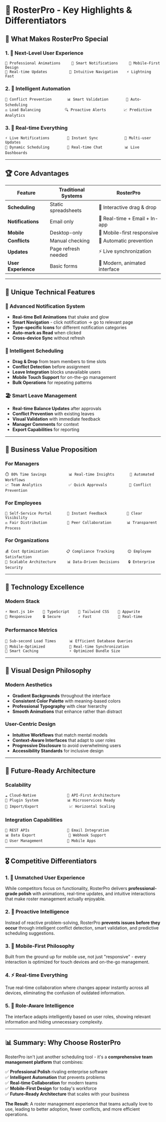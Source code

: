 # 🎯 RosterPro - Key Highlights & Differentiators

## 🌟 **What Makes RosterPro Special**

### **1. 🎪 Next-Level User Experience**
```
🎨 Professional Animations     🔔 Smart Notifications     📱 Mobile-First Design
💫 Real-time Updates          🎯 Intuitive Navigation    ⚡ Lightning Fast
```

### **2. 🧠 Intelligent Automation**
```
🚫 Conflict Prevention       📊 Smart Validation        🤖 Auto-Scheduling
⚖️ Load Balancing           🔍 Proactive Alerts        📈 Predictive Analytics
```

### **3. 🔄 Real-time Everything**
```
⚡ Live Notifications        🔄 Instant Sync            👥 Multi-user Updates
📅 Dynamic Scheduling        💬 Real-time Chat          📊 Live Dashboards
```

---

## 🏆 **Core Advantages**

| Feature | Traditional Systems | RosterPro |
|---------|-------------------|-----------|
| **Scheduling** | Static spreadsheets | 🎯 Interactive drag & drop |
| **Notifications** | Email only | 🔔 Real-time + Email + In-app |
| **Mobile** | Desktop-only | 📱 Mobile-first responsive |
| **Conflicts** | Manual checking | 🚫 Automatic prevention |
| **Updates** | Page refresh needed | ⚡ Live synchronization |
| **User Experience** | Basic forms | 🎨 Modern, animated interface |

---

## 🎯 **Unique Technical Features**

### **🔔 Advanced Notification System**
- **Real-time Bell Animations** that shake and glow
- **Smart Navigation** - click notification → go to relevant page
- **Type-specific Icons** for different notification categories
- **Auto-mark as Read** when clicked
- **Cross-device Sync** without refresh

### **📅 Intelligent Scheduling**
- **Drag & Drop** from team members to time slots
- **Conflict Detection** before assignment
- **Leave Integration** blocks unavailable users
- **Mobile Touch Support** for on-the-go management
- **Bulk Operations** for repeating patterns

### **🏖️ Smart Leave Management**
- **Real-time Balance Updates** after approvals
- **Conflict Prevention** with existing leaves
- **Visual Validation** with immediate feedback
- **Manager Comments** for context
- **Export Capabilities** for reporting

---

## 💼 **Business Value Proposition**

### **For Managers**
```
⏱️ 80% Time Savings          📊 Real-time Insights       🤖 Automated Workflows
📈 Team Analytics            ✅ Quick Approvals          🎯 Conflict Prevention
```

### **For Employees**
```
📱 Self-Service Portal       🔔 Instant Feedback         📅 Clear Visibility
⚖️ Fair Distribution         🤝 Peer Collaboration       📊 Transparent Process
```

### **For Organizations**
```
💰 Cost Optimization        📋 Compliance Tracking      😊 Employee Satisfaction
🚀 Scalable Architecture     📊 Data-Driven Decisions    🔒 Enterprise Security
```

---

## 🚀 **Technology Excellence**

### **Modern Stack**
```
⚡ Next.js 14+    🎨 TypeScript    💫 Tailwind CSS    🚀 Appwrite
📱 Responsive     🔒 Secure        ⚡ Fast            🔄 Real-time
```

### **Performance Metrics**
```
🚀 Sub-second Load Times      📊 Efficient Database Queries
📱 Mobile-Optimized           🔄 Real-time Synchronization
💾 Smart Caching              ⚡ Optimized Bundle Size
```

---

## 🎨 **Visual Design Philosophy**

### **Modern Aesthetics**
- **Gradient Backgrounds** throughout the interface
- **Consistent Color Palette** with meaning-based colors
- **Professional Typography** with clear hierarchy
- **Smooth Animations** that enhance rather than distract

### **User-Centric Design**
- **Intuitive Workflows** that match mental models
- **Context-Aware Interfaces** that adapt to user roles
- **Progressive Disclosure** to avoid overwhelming users
- **Accessibility Standards** for inclusive design

---

## 🔮 **Future-Ready Architecture**

### **Scalability**
```
☁️ Cloud-Native              📡 API-First Architecture
🔌 Plugin System             📊 Microservices Ready
🔄 Import/Export              📈 Horizontal Scaling
```

### **Integration Capabilities**
```
🔗 REST APIs                 📧 Email Integration
📊 Data Export               🔔 Webhook Support
👥 User Management           📱 Mobile Apps
```

---

## 🎖️ **Competitive Differentiators**

### **1. 🎪 Unmatched User Experience**
While competitors focus on functionality, RosterPro delivers **professional-grade polish** with animations, real-time updates, and intuitive interactions that make roster management actually enjoyable.

### **2. 🧠 Proactive Intelligence**
Instead of reactive problem-solving, RosterPro **prevents issues before they occur** through intelligent conflict detection, smart validation, and predictive scheduling suggestions.

### **3. 📱 Mobile-First Philosophy**
Built from the ground up for mobile use, not just "responsive" - every interaction is optimized for touch devices and on-the-go management.

### **4. ⚡ Real-time Everything**
True real-time collaboration where changes appear instantly across all devices, eliminating the confusion of outdated information.

### **5. 🎯 Role-Aware Intelligence**
The interface adapts intelligently based on user roles, showing relevant information and hiding unnecessary complexity.

---

## 📊 **Summary: Why Choose RosterPro**

RosterPro isn't just another scheduling tool - it's a **comprehensive team management platform** that combines:

✅ **Professional Polish** rivaling enterprise software  
✅ **Intelligent Automation** that prevents problems  
✅ **Real-time Collaboration** for modern teams  
✅ **Mobile-First Design** for today's workforce  
✅ **Future-Ready Architecture** that scales with your business  

**The Result**: A roster management experience that teams actually love to use, leading to better adoption, fewer conflicts, and more efficient operations.
